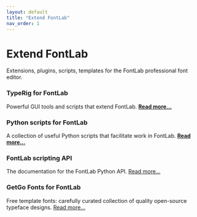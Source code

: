 ```yaml
---
layout: default
title: "Extend FontLab"
nav_order: 1
---
```


# Extend FontLab

Extensions, plugins, scripts, templates for the FontLab professional font editor.

<div uk-grid class="uk-grid-column-small uk-grid-row-medium uk-child-width-1-2@s">
<div class="uk-card uk-padding-small uk-card-hover">
<h3 class="uk-card-title uk-margin-remove-top">TypeRig for FontLab</h3>
<p>Powerful GUI tools and scripts that extend FontLab. <strong><a href="typerig/">Read more…</a></strong></p>
</div>
<div class="uk-card uk-padding-small uk-card-hover">
<h3 class="uk-card-title uk-margin-remove-top">Python scripts for FontLab</h3>
<p>A collection of useful Python scripts that facilitate work in FontLab. <strong><a href="scripts/">Read more…</a></strong></p>
</div>
<div class="uk-card uk-padding-small uk-card-hover">
<h3 class="uk-card-title uk-margin-remove-top">FontLab scripting API</h3>
<p>The documentation for the FontLab Python API. <a href="https://fontlabcom.github.io/fontlab-python-docs/">Read more…</a></p>
</div>
<div class="uk-card uk-padding-small uk-card-hover">
<h3 class="uk-card-title uk-margin-remove-top">GetGo Fonts for FontLab</h3>
<p>Free template fonts: carefully curated collection of quality open-source typeface designs. <a href="https://fontlabcom.github.io/getgo-fonts/">Read more…</a></p>
</div>
</div>